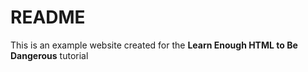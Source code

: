 <h1>README</h1>
  <p>This is an example website created for the <strong>Learn Enough HTML to Be Dangerous</strong> tutorial</p>
